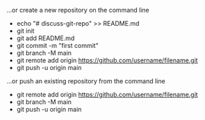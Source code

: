 …or create a new repository on the command line

- echo "# discuss-git-repo" >> README.md
- git init
- git add README.md
- git commit -m "first commit"
- git branch -M main
- git remote add origin https://github.com/username/filename.git
- git push -u origin main

…or push an existing repository from the command line

- git remote add origin https://github.com/username/filename.git
- git branch -M main
- git push -u origin main